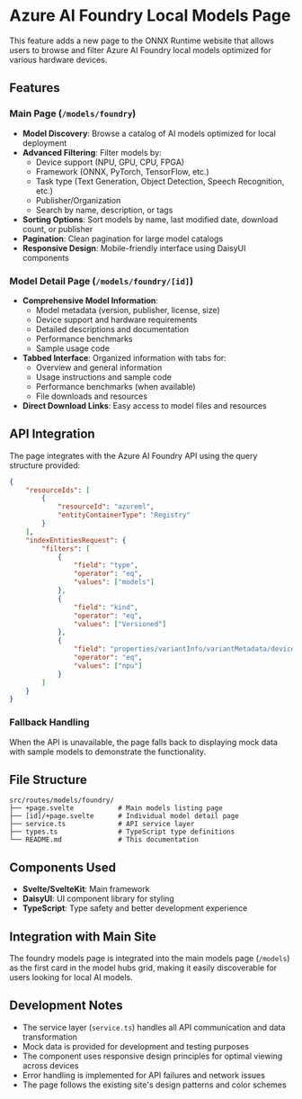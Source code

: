 # Azure AI Foundry Local Models Page

This feature adds a new page to the ONNX Runtime website that allows users to browse and filter Azure AI Foundry local models optimized for various hardware devices.

## Features

### Main Page (`/models/foundry`)

- **Model Discovery**: Browse a catalog of AI models optimized for local deployment
- **Advanced Filtering**: Filter models by:
  - Device support (NPU, GPU, CPU, FPGA)
  - Framework (ONNX, PyTorch, TensorFlow, etc.)
  - Task type (Text Generation, Object Detection, Speech Recognition, etc.)
  - Publisher/Organization
  - Search by name, description, or tags
- **Sorting Options**: Sort models by name, last modified date, download count, or publisher
- **Pagination**: Clean pagination for large model catalogs
- **Responsive Design**: Mobile-friendly interface using DaisyUI components

### Model Detail Page (`/models/foundry/[id]`)

- **Comprehensive Model Information**:
  - Model metadata (version, publisher, license, size)
  - Device support and hardware requirements
  - Detailed descriptions and documentation
  - Performance benchmarks
  - Sample usage code
- **Tabbed Interface**: Organized information with tabs for:
  - Overview and general information
  - Usage instructions and sample code
  - Performance benchmarks (when available)
  - File downloads and resources
- **Direct Download Links**: Easy access to model files and resources

## API Integration

The page integrates with the Azure AI Foundry API using the query structure provided:

```json
{
	"resourceIds": [
		{
			"resourceId": "azureml",
			"entityContainerType": "Registry"
		}
	],
	"indexEntitiesRequest": {
		"filters": [
			{
				"field": "type",
				"operator": "eq",
				"values": ["models"]
			},
			{
				"field": "kind",
				"operator": "eq",
				"values": ["Versioned"]
			},
			{
				"field": "properties/variantInfo/variantMetadata/device",
				"operator": "eq",
				"values": ["npu"]
			}
		]
	}
}
```

### Fallback Handling

When the API is unavailable, the page falls back to displaying mock data with sample models to demonstrate the functionality.

## File Structure

```
src/routes/models/foundry/
├── +page.svelte           # Main models listing page
├── [id]/+page.svelte      # Individual model detail page
├── service.ts             # API service layer
├── types.ts               # TypeScript type definitions
└── README.md              # This documentation
```

## Components Used

- **Svelte/SvelteKit**: Main framework
- **DaisyUI**: UI component library for styling
- **TypeScript**: Type safety and better development experience

## Integration with Main Site

The foundry models page is integrated into the main models page (`/models`) as the first card in the model hubs grid, making it easily discoverable for users looking for local AI models.

## Development Notes

- The service layer (`service.ts`) handles all API communication and data transformation
- Mock data is provided for development and testing purposes
- The component uses responsive design principles for optimal viewing across devices
- Error handling is implemented for API failures and network issues
- The page follows the existing site's design patterns and color schemes
